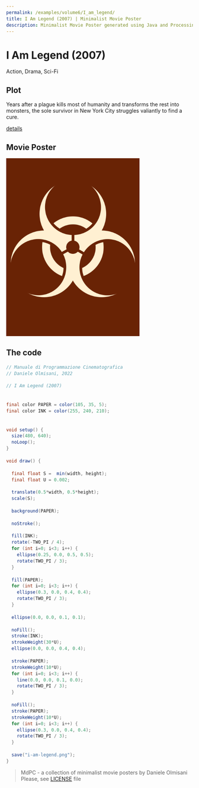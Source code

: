 ```yaml
---
permalink: /examples/volume6/I_am_legend/
title: I Am Legend (2007) | Minimalist Movie Poster
description: Minimalist Movie Poster generated using Java and Processing.
---
```


# I Am Legend (2007)

Action, Drama, Sci-Fi

## Plot
Years after a plague kills most of humanity and transforms the rest into monsters, the sole survivor in New York City struggles valiantly to find a cure.

[details](https://www.imdb.com/title/tt0480249/)

## Movie Poster
<img src="i-am-legend.png"  width="360px" title="I Am Legend">


## The code
```java
// Manuale di Programmazione Cinematografica
// Daniele Olmisani, 2022

// I Am Legend (2007)


final color PAPER = color(105, 35, 5);
final color INK = color(255, 240, 210);


void setup() {
  size(480, 640);
  noLoop();
}

void draw() {
  
  final float S =  min(width, height);
  final float U = 0.002;
  
  translate(0.5*width, 0.5*height);
  scale(S);
  
  background(PAPER);
  
  noStroke();
  
  fill(INK);
  rotate(-TWO_PI / 4);
  for (int i=0; i<3; i++) {
    ellipse(0.25, 0.0, 0.5, 0.5);
    rotate(TWO_PI / 3);
  }
  
  fill(PAPER);
  for (int i=0; i<3; i++) {
    ellipse(0.3, 0.0, 0.4, 0.4);
    rotate(TWO_PI / 3);
  }
  
  ellipse(0.0, 0.0, 0.1, 0.1);
  
  noFill();
  stroke(INK);
  strokeWeight(30*U);
  ellipse(0.0, 0.0, 0.4, 0.4);
  
  stroke(PAPER);
  strokeWeight(10*U);
  for (int i=0; i<3; i++) {
    line(0.0, 0.0, 0.1, 0.0);
    rotate(TWO_PI / 3);
  }
  
  noFill();
  stroke(PAPER);
  strokeWeight(10*U);
  for (int i=0; i<3; i++) {
    ellipse(0.3, 0.0, 0.4, 0.4);
    rotate(TWO_PI / 3);
  }
  
  save("i-am-legend.png");
}

```

> MdPC - a collection of minimalist movie posters
> by Daniele Olmisani
> Please, see [LICENSE](../../../LICENSE) file

